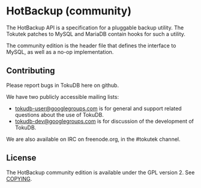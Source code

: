 HotBackup (community)
=====================

The HotBackup API is a specification for a pluggable backup utility.  The
Tokutek patches to MySQL and MariaDB contain hooks for such a utility.

The community edition is the header file that defines the interface to
MySQL, as well as a no-op implementation.


Contributing
------------

Please report bugs in TokuDB here on github.

We have two publicly accessible mailing lists:

 - tokudb-user@googlegroups.com is for general and support related
   questions about the use of TokuDB.
 - tokudb-dev@googlegroups.com is for discussion of the development of
   TokuDB.

We are also available on IRC on freenode.org, in the #tokutek channel.


License
-------

The HotBackup community edition is available under the GPL version 2.  See
[COPYING][copying].

[copying]: http://github.com/Tokutek/ft-engine/blob/master/COPYING
